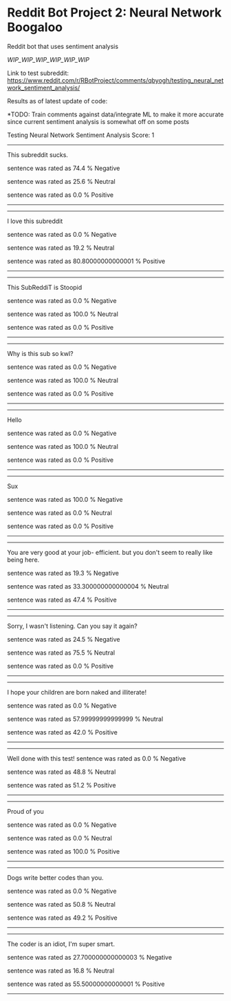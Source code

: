 # Reddit Bot Project 2: Neural Network Boogaloo
Reddit bot that uses sentiment analysis

*WIP_WIP_WIP_WIP_WIP_WIP*

Link to test subreddit:
https://www.reddit.com/r/RBotProject/comments/qbyogh/testing_neural_network_sentiment_analysis/

Results as of latest update of code:

*TODO: Train comments against data/integrate ML to make it more accurate since current sentiment analysis is somewhat off on some posts

Testing Neural Network Sentiment Analysis
Score:  1
*******************************
This subreddit sucks.

sentence was rated as  74.4 % Negative

sentence was rated as  25.6 % Neutral

sentence was rated as  0.0 % Positive

*******************************
*******************************
I love this subreddit

sentence was rated as  0.0 % Negative

sentence was rated as  19.2 % Neutral

sentence was rated as  80.80000000000001 % Positive
*******************************
*******************************
This SubReddiT is Stoopid

sentence was rated as  0.0 % Negative

sentence was rated as  100.0 % Neutral

sentence was rated as  0.0 % Positive
*******************************
*******************************
Why is this sub so kwl?

sentence was rated as  0.0 % Negative

sentence was rated as  100.0 % Neutral

sentence was rated as  0.0 % Positive
*******************************
*******************************
Hello

sentence was rated as  0.0 % Negative

sentence was rated as  100.0 % Neutral

sentence was rated as  0.0 % Positive
*******************************
*******************************
Sux

sentence was rated as  100.0 % Negative

sentence was rated as  0.0 % Neutral

sentence was rated as  0.0 % Positive
*******************************
*******************************
You are very good at your job- efficient. but you don't seem to really like being here.

sentence was rated as  19.3 % Negative

sentence was rated as  33.300000000000004 % Neutral

sentence was rated as  47.4 % Positive

*******************************
*******************************
Sorry, I wasn't listening. Can you say it again?

sentence was rated as  24.5 % Negative

sentence was rated as  75.5 % Neutral

sentence was rated as  0.0 % Positive
*******************************
*******************************
I hope your children are born naked and illiterate!

sentence was rated as  0.0 % Negative

sentence was rated as  57.99999999999999 % Neutral

sentence was rated as  42.0 % Positive
*******************************
*******************************
Well done with this test!
sentence was rated as  0.0 % Negative

sentence was rated as  48.8 % Neutral

sentence was rated as  51.2 % Positive
*******************************
*******************************
Proud of you

sentence was rated as  0.0 % Negative

sentence was rated as  0.0 % Neutral

sentence was rated as  100.0 % Positive
*******************************
*******************************
Dogs write better codes than you.

sentence was rated as  0.0 % Negative

sentence was rated as  50.8 % Neutral

sentence was rated as  49.2 % Positive
*******************************
*******************************
The coder is an idiot, I'm super smart.

sentence was rated as  27.700000000000003 % Negative

sentence was rated as  16.8 % Neutral

sentence was rated as  55.50000000000001 % Positive
*******************************
